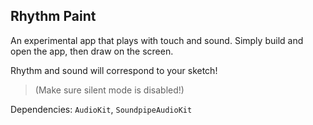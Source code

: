 
## Rhythm Paint

An experimental app that plays with touch and sound.
Simply build and open the app, then draw on the screen.

Rhythm and sound will correspond to your sketch!
> (Make sure silent mode is disabled!)

Dependencies:
`AudioKit`, `SoundpipeAudioKit`
